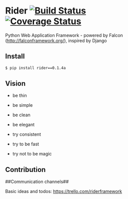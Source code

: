 Rider [![Build Status](https://travis-ci.org/riderframework/rider.svg?branch=master)](https://travis-ci.org/riderframework/rider) [![Coverage Status](https://coveralls.io/repos/riderframework/rider/badge.png)](https://coveralls.io/r/riderframework/rider)
=====
Python Web Application Framework - powered by Falcon (http://falconframework.org/), inspired by Django

Install
-------

```bash
$ pip install rider==0.1.4a
```

Vision
------
* be thin
* be simple
* be clean
* be elegant

* try consistent
* try to be fast
* try not to be magic

Contribution
------------

##Communication channels##

Basic ideas and todos:
https://trello.com/riderframework
